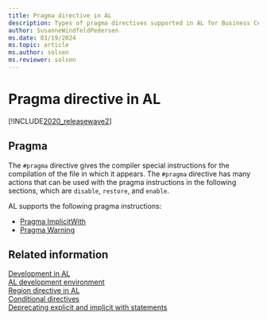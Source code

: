 ```yaml
---
title: Pragma directive in AL
description: Types of pragma directives supported in AL for Business Central.
author: SusanneWindfeldPedersen
ms.date: 03/19/2024
ms.topic: article
ms.author: solsen
ms.reviewer: solsen
---
```


# Pragma directive in AL

[!INCLUDE[2020_releasewave2](../../includes/2020_releasewave2.md)]

## Pragma

The `#pragma` directive gives the compiler special instructions for the compilation of the file in which it appears. The `#pragma` directive has many actions that can be used with the pragma instructions in the following sections, which are `disable`, `restore`, and `enable`. 

AL supports the following pragma instructions:

- [Pragma ImplicitWith](devenv-directive-pragma-implicitwith.md)
- [Pragma Warning](devenv-directive-pragma-warning.md)

## Related information

[Development in AL](../devenv-dev-overview.md)  
[AL development environment](../devenv-reference-overview.md)  
[Region directive in AL](devenv-directive-region.md)  
[Conditional directives](devenv-directives-in-al.md#conditional-directives)  
[Deprecating explicit and implicit with statements](../devenv-deprecating-with-statements-overview.md)
